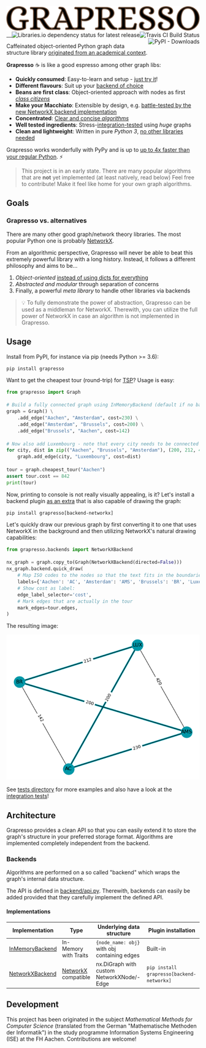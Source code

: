 <a href="https://git.io/grapresso" target="_blank">
    <img alt="Grapresso Logo" src="https://raw.githubusercontent.com/kdevo/grapresso/master/.github/logo.png" width="512" width="64">
</a>
<a href="https://travis-ci.org/kdevo/grapresso" target="_blank">
    <img align="right" alt="Travis CI Build Status" src="https://travis-ci.org/kdevo/grapresso.svg?branch=master">
</a>
<img align="right" alt="Libraries.io dependency status for latest release" src="https://img.shields.io/librariesio/release/pypi/grapresso">
<img align="right" alt="PyPI - Downloads" src="https://img.shields.io/pypi/dm/grapresso">

---

Caffeinated object-oriented Python graph data structure library [originated from an academical context](#Development).
 
**Grapresso** ☕ is like a good espresso among other graph libs:

- **Quickly consumed**: Easy-to-learn and setup - [just try it](#Usage)!
- **Different flavours**: Suit up your [backend of choice](#Backends)
- **Beans are first class**: Object-oriented approach with nodes as first [*class citizens*](https://github.com/kdevo/grapresso/blob/master/grapresso/components/node.py#L7)
- **Make your Macchiato**: Extensible by design, e.g. [battle-tested by the new NetworkX backend implementation](#Implementations)
- **Concentrated**: [Clear and concise *algorithms*](https://github.com/kdevo/grapresso/blob/master/grapresso/components/graph.py#L117)
- **Well tested ingredients**: Stress-[integration-tested](https://github.com/kdevo/grapresso-it) using *huge* graphs
- **Clean and lightweight**: Written in pure *Python 3*, 
[no other libraries needed](https://github.com/kdevo/grapresso/blob/master/setup.py#L25) 

Grapresso works wonderfully with PyPy and is up to [up to 4x faster than your regular Python](https://travis-ci.org/github/kdevo/grapresso/builds/704782062). ⚡ 
 

> This project is in an early state. There are many popular algorithms that are **not** yet implemented (at least natively, read below) 
> Feel free to contribute! Make it feel like home for your own graph algorithms. 


## Goals 
### Grapresso vs. alternatives

There are many other good graph/network theory libraries. 
The most popular Python one is probably [NetworkX](https://networkx.github.io/).

From an algorithmic perspective, Grapresso will never be able to beat this extremely powerful library with a long history.
Instead, it follows a different philosophy and aims to be...
1. *Object-oriented* [instead of using dicts for everything]()
2. *Abstracted and modular* through separation of concerns
3. Finally, a powerful *meta library* to handle other libraries via backends 

> 💡 To fully demonstrate the power of abstraction, Grapresso can be used as a middleman for NetworkX.
> Therewith, you can utilize the full power of NetworkX in case an algorithm is not implemented in Grapresso.
 
## Usage

Install from PyPI, for instance via pip (needs Python >= 3.6):

```shell
pip install grapresso
```

Want to get the cheapest tour (round-trip) for [TSP](https://en.wikipedia.org/wiki/Travelling_salesman_problem)? Usage is easy:

```python
from grapresso import Graph

# Build a fully connected graph using InMemoryBackend (default if no backend is given):
graph = Graph() \
    .add_edge("Aachen", "Amsterdam", cost=230) \
    .add_edge("Amsterdam", "Brussels", cost=200) \
    .add_edge("Brussels", "Aachen", cost=142)

# Now also add Luxembourg - note that every city needs to be connected to it for the graph to stay fully connected:
for city, dist in zip(("Aachen", "Brussels", "Amsterdam"), (200, 212, 420)):
    graph.add_edge(city, "Luxembourg", cost=dist)

tour = graph.cheapest_tour("Aachen")
assert tour.cost == 842
print(tour)
```

Now, printing to console is not really visually appealing, is it?
Let's install a backend plugin 
[as an extra](https://setuptools.readthedocs.io/en/latest/setuptools.html#declaring-extras-optional-features-with-their-own-dependencies) 
that is also capable of drawing the graph:

```shell
pip install grapresso[backend-networkx]
```

Let's quickly draw our previous graph by first converting it to one that uses NetworkX in the background 
and then utilizing NetworkX's natural drawing capabilities:

```python
from grapresso.backends import NetworkXBackend

nx_graph = graph.copy_to(Graph(NetworkXBackend(directed=False)))
nx_graph.backend.quick_draw(
    # Map ISO codes to the nodes so that the text fits in the boundaries:
    labels={'Aachen': 'AC', 'Amsterdam': 'AMS', 'Brussels': 'BR', 'Luxembourg': 'LUX'},
    # Show cost as label:
    edge_label_selector='cost',
    # Mark edges that are actually in the tour
    mark_edges=tour.edges,
)
```

The resulting image:

![Plotted graph using NetworkX backend](.github/tsp.png)

See [tests directory](tests) for more examples and also have a look at the 
[integration tests](https://github.com/kdevo/grapresso-it/blob/master/tests/perf/test_algorithm_integration.py)!

## Architecture

Grapresso provides a clean API so that you can easily extend it to store the graph's structure in your preferred storage format.
Algorithms are implemented completely independent from the backend.

### Backends
Algorithms are performed on a so called "backend" which wraps the graph's internal data structure.

The API is defined in [backend/api.py](grapresso/backends/api.py). Therewith, backends can easily be added provided that they carefully implement the defined API.

#### Implementations
Implementation                                           | Type                                                  | Underlying data structure                                            | Plugin installation 
-------------------------------------------------------- | ----------------------------------------------------- | -------------------------------------------------------------------- | ------
[InMemoryBackend](/grapresso/backends/memory.py)          | In-Memory with Traits                                 | `{node_name: obj}` with obj containing edges                        | Built-in 
[NetworkXBackend](/grapresso/backends/networkx.py)        | [NetworkX](https://networkx.github.io/) compatible    | nx.DiGraph with custom NetworkXNode/-Edge                           | `pip install grapresso[backend-networkx]`

## Development

This project has been originated in the subject *Mathematical Methods for Computer Science* (translated from the German "Mathematische Methoden der Informatik")   in the study programme Information Systems Engineering (ISE) at the FH Aachen.
Contributions are welcome!
